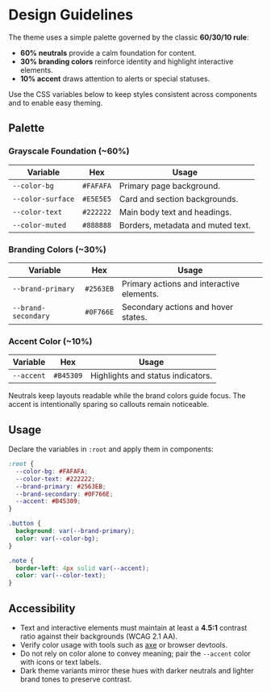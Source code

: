 # Design Guidelines

The theme uses a simple palette governed by the classic **60/30/10 rule**:

* **60% neutrals** provide a calm foundation for content.
* **30% branding colors** reinforce identity and highlight interactive elements.
* **10% accent** draws attention to alerts or special statuses.

Use the CSS variables below to keep styles consistent across components and to enable easy theming.

## Palette

### Grayscale Foundation (~60%)

| Variable | Hex | Usage |
| --- | --- | --- |
| `--color-bg` | `#FAFAFA` | Primary page background. |
| `--color-surface` | `#E5E5E5` | Card and section backgrounds. |
| `--color-text` | `#222222` | Main body text and headings. |
| `--color-muted` | `#888888` | Borders, metadata and muted text. |

### Branding Colors (~30%)

| Variable | Hex | Usage |
| --- | --- | --- |
| `--brand-primary` | `#2563EB` | Primary actions and interactive elements. |
| `--brand-secondary` | `#0F766E` | Secondary actions and hover states. |

### Accent Color (~10%)

| Variable | Hex | Usage |
| --- | --- | --- |
| `--accent` | `#B45309` | Highlights and status indicators. |

Neutrals keep layouts readable while the brand colors guide focus. The accent is intentionally sparing so callouts remain noticeable.

## Usage

Declare the variables in `:root` and apply them in components:

```css
:root {
  --color-bg: #FAFAFA;
  --color-text: #222222;
  --brand-primary: #2563EB;
  --brand-secondary: #0F766E;
  --accent: #B45309;
}

.button {
  background: var(--brand-primary);
  color: var(--color-bg);
}

.note {
  border-left: 4px solid var(--accent);
  color: var(--color-text);
}
```

## Accessibility

- Text and interactive elements must maintain at least a **4.5:1** contrast ratio against their backgrounds (WCAG 2.1 AA).
- Verify color usage with tools such as [axe](https://www.deque.com/axe/) or browser devtools.
- Do not rely on color alone to convey meaning; pair the `--accent` color with icons or text labels.
- Dark theme variants mirror these hues with darker neutrals and lighter brand tones to preserve contrast.
